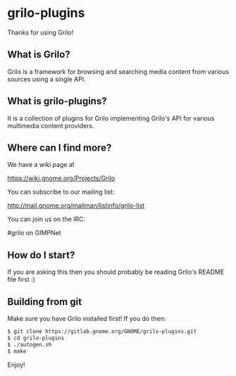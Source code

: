 # grilo-plugins

Thanks for using Grilo!

## What is Grilo?

Grilo is a framework for browsing and searching media content from various
sources using a single API.

## What is grilo-plugins?

It is a collection of plugins for Grilo implementing Grilo's API for various
multimedia content providers.

## Where can I find more?

We have a wiki page at

<https://wiki.gnome.org/Projects/Grilo>

You can subscribe to our mailing list:

<http://mail.gnome.org/mailman/listinfo/grilo-list>

You can join us on the IRC:

#grilo on GIMPNet

## How do I start?

If you are asking this then you should probably be reading Grilo's README
file first :)

## Building from git

Make sure you have Grilo installed first! If you do then:

```bash
$ git clone https://gitlab.gnome.org/GNOME/grilo-plugins.git
$ cd grilo-plugins
$ ./autogen.sh
$ make
```

Enjoy!
